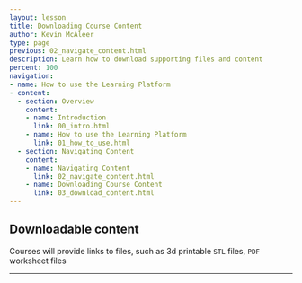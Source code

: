 ```yaml
---
layout: lesson
title: Downloading Course Content
author: Kevin McAleer
type: page
previous: 02_navigate_content.html
description: Learn how to download supporting files and content
percent: 100
navigation:
- name: How to use the Learning Platform
- content:
  - section: Overview
    content:
    - name: Introduction
      link: 00_intro.html
    - name: How to use the Learning Platform
      link: 01_how_to_use.html
  - section: Navigating Content
    content:
    - name: Navigating Content
      link: 02_navigate_content.html
    - name: Downloading Course Content
      link: 03_download_content.html
---
```



## Downloadable content
Courses will provide links to files, such as 3d printable `STL` files, `PDF` worksheet files

---
